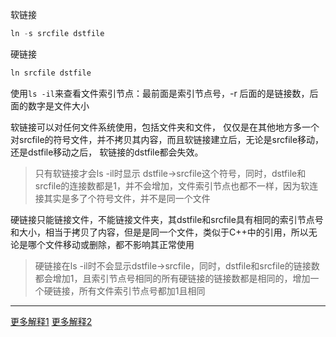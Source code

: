 软链接
```c++
ln -s srcfile dstfile
```

硬链接
```c++
ln srcfile dstfile
```

使用``ls -il``来查看文件索引节点：最前面是索引节点号，-r 后面的是链接数，后面的数字是文件大小

软链接可以对任何文件系统使用，包括文件夹和文件， 仅仅是在其他地方多一个对srcfile的符号文件，并不拷贝其内容，而且软链接建立后，无论是srcfile移动，还是dstfile移动之后，
软链接的dstfile都会失效。 
> 只有软链接才会ls -il时显示 dstfile->srcfile这个符号，同时，dstfile和srcfile的连接数都是1，并不会增加，文件索引节点也都不一样，因为软连接其实是多了个符号文件，并不是同一个文件

硬链接只能链接文件，不能链接文件夹，其dstfile和srcfile具有相同的索引节点号和大小，相当于拷贝了内容，但是是同一个文件，类似于C++中的引用，所以无论是哪个文件移动或删除，都不影响其正常使用
> 硬链接在ls -il时不会显示dstfile->srcfile，同时，dstfile和srcfile的链接数都会增加1，且索引节点号相同的所有硬链接的链接数都是相同的，增加一个硬链接，所有文件索引节点号都加1且相同

----
[更多解释1](https://zhuanlan.zhihu.com/p/67366919)
[更多解释2](https://zhuanlan.zhihu.com/p/41443416)

